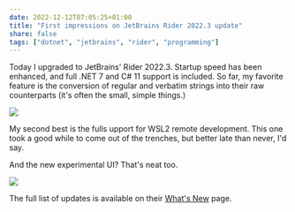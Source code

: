 ```yaml
---
date: 2022-12-12T07:05:25+01:00
title: "First impressions on JetBrains Rider 2022.3 update"
share: false
tags: ["dotnet", "jetbrains", "rider", "programming"]
---
```

Today I upgraded to JetBrains' Rider 2022.3. Startup speed has been
enhanced, and full .NET 7 and C# 11 support is included. So far,  my favorite
feature is the conversion of regular and verbatim strings into their raw
counterparts (it's often the small, simple things.)

![](/images/cs-to-raw-strings.gif)

My second best is the fulls upport for WSL2  remote development. This one took a
good while to come out of the trenches, but better late than never, I'd say. 

And the new experimental UI? That's neat too.

![](/images/uiux-newui-thumb.png)

The full list of updates is available on their [What's New](https://www.jetbrains.com/rider/whatsnew/2022-3/) page.



 [rss]: https://nicolaiarocci.com/index.xml
 [tw]: http://twitter.com/nicolaiarocci
 [nl]: https://buttondown.email/nicolaiarocci
